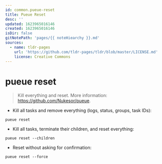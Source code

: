 ```yaml
---
id: common.pueue-reset
title: Pueue Reset
desc: ''
updated: 1623965016146
created: 1623965016146
isDir: false
gitNotePath: 'pages/{{ noteHiearchy }}.md'
sources:
  - name: tldr-pages
    url: 'https://github.com/tldr-pages/tldr/blob/master/LICENSE.md'
    license: Creative Commons
---
```

# pueue reset

> Kill everything and reset.
> More information: <https://github.com/Nukesor/pueue>.

- Kill all tasks and remove everything (logs, status, groups, task IDs):

`pueue reset`

- Kill all tasks, terminate their children, and reset everything:

`pueue reset --children`

- Reset without asking for confirmation:

`pueue reset --force`


